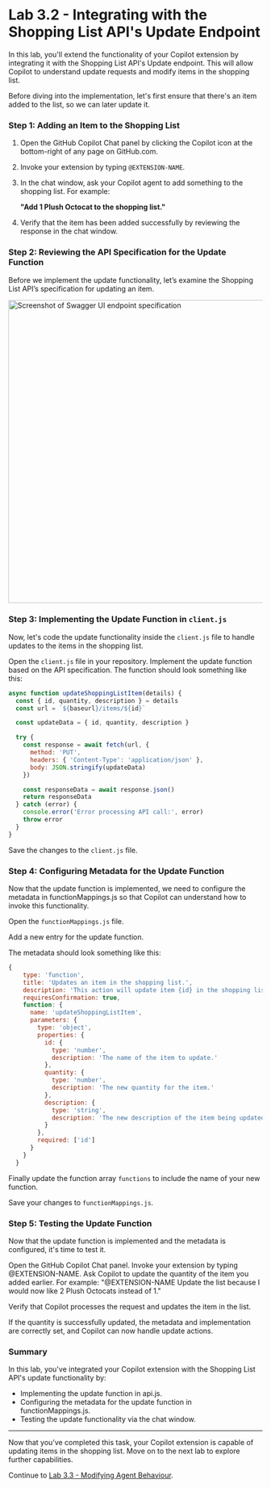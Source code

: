 # Lab 3.2 - Integrating with the Shopping List API's Update Endpoint

In this lab, you'll extend the functionality of your Copilot extension by integrating it with the Shopping List API's Update endpoint. This will allow Copilot to understand update requests and modify items in the shopping list.

Before diving into the implementation, let's first ensure that there's an item added to the list, so we can later update it.

### Step 1: Adding an Item to the Shopping List

1. Open the GitHub Copilot Chat panel by clicking the Copilot icon at the bottom-right of any page on GitHub.com.
2. Invoke your extension by typing `@EXTENSION-NAME`.
3. In the chat window, ask your Copilot agent to add something to the shopping list. For example:

    **"Add 1 Plush Octocat to the shopping list."**

4. Verify that the item has been added successfully by reviewing the response in the chat window.

### Step 2: Reviewing the API Specification for the Update Function

Before we implement the update functionality, let’s examine the Shopping List API’s specification for updating an item.

<img src="images/update-specification.png" width="600px" alt="Screenshot of Swagger UI endpoint specification" />


### Step 3: Implementing the Update Function in `client.js`
Now, let's code the update functionality inside the `client.js` file to handle updates to the items in the shopping list.

Open the `client.js` file in your repository.
Implement the update function based on the API specification. The function should look something like this:

```javascript
async function updateShoppingListItem(details) {
  const { id, quantity, description } = details
  const url = `${baseurl}/items/${id}`

  const updateData = { id, quantity, description }

  try {
    const response = await fetch(url, {
      method: 'PUT',
      headers: { 'Content-Type': 'application/json' },
      body: JSON.stringify(updateData)
    })

    const responseData = await response.json()
    return responseData
  } catch (error) {
    console.error('Error processing API call:', error)
    throw error
  }
}
```

Save the changes to the `client.js` file.

### Step 4: Configuring Metadata for the Update Function
Now that the update function is implemented, we need to configure the metadata in functionMappings.js so that Copilot can understand how to invoke this functionality.

Open the `functionMappings.js` file.

Add a new entry for the update function.

The metadata should look something like this:

```javascript
{
    type: 'function',
    title: 'Updates an item in the shopping list.',
    description: 'This action will update item {id} in the shopping list.',
    requiresConfirmation: true,
    function: {
      name: 'updateShoppingListItem',
      parameters: {
        type: 'object',
        properties: {
          id: {
            type: 'number',
            description: 'The name of the item to update.'
          },
          quantity: {
            type: 'number',
            description: 'The new quantity for the item.'
          },
          description: {
            type: 'string',
            description: 'The new description of the item being updated.'
          }
        },
        required: ['id']
      }
    }
  }
```

Finally update the function array `functions` to include the name of your new function.

Save your changes to `functionMappings.js`.

### Step 5: Testing the Update Function
Now that the update function is implemented and the metadata is configured, it's time to test it.

Open the GitHub Copilot Chat panel.
Invoke your extension by typing @EXTENSION-NAME.
Ask Copilot to update the quantity of the item you added earlier. For example:
"@EXTENSION-NAME Update the list because I would now like 2 Plush Octocats instead of 1."

Verify that Copilot processes the request and updates the item in the list.

If the quantity is successfully updated, the metadata and implementation are correctly set, and Copilot can now handle update actions.


### Summary
In this lab, you've integrated your Copilot extension with the Shopping List API's update functionality by:

- Implementing the update function in api.js.
- Configuring the metadata for the update function in functionMappings.js.
- Testing the update functionality via the chat window.

---

Now that you’ve completed this task, your Copilot extension is capable of updating items in the shopping list. Move on to the next lab to explore further capabilities.

Continue to [Lab 3.3 - Modifying Agent Behaviour](./../Lab%203.3%20-%20Modifying%20Agent%20Behaviour/README.md).

